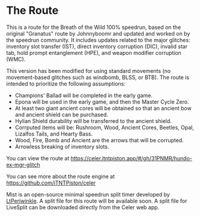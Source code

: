 # The Route
This is a route for the Breath of the Wild 100% speedrun, based on the original "Granatus" route by Johnnyboomr and updated and worked on by the speedrun community. It includes updates related to the major glitches: inventory slot transfer (IST), direct inventory corruption (DIC), invalid star tab, hold prompt entanglement (HPE), and weapon modifier corruption (WMC).

This version has been modified for using standard movements (no movement-based glitches such as windbomb, BLSS, or BTB). The route is intended to prioritize the following assumptions:
- Champions' Ballad will be completed in the early game.
- Epona will be used in the early game, and then the Master Cycle Zero.
- At least two giant ancient cores will be obtained so that an ancient bow and ancient shield can be purchased.
- Hylian Shield durability will be transferred to the ancient shield.
- Corrputed items will be: Rushroom, Wood, Ancient Cores, Beetles, Opal, Lizalfos Tails, and Hearty Bass.
- Wood, Fire, Bomb and Ancient are the arrows that will be corrupted.
- Arrowless breaking of inventory slots.

You can view the route at https://celer.itntpiston.app/#/gh/31PNMR/hundo-ex-mgr-glitch

You can see more about the route engine at https://github.com/iTNTPiston/celer

Mist is an open-source minimal speedrun split timer developed by [LtPeriwinkle](https://github.com/LtPeriwinkle/mist). A split file for this route will be available soon. A split file for LiveSplit can be downloaded directly from the Celer web app.
